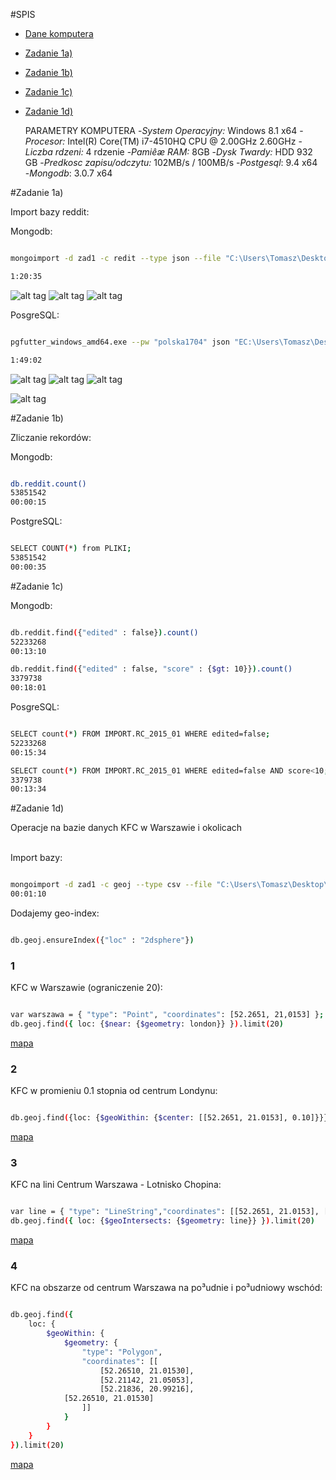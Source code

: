   #SPIS
- [Dane komputera](#dane-komputera)
- [Zadanie 1a)](#zadanie-1a)
- [Zadanie 1b)](#zadanie-1b)
- [Zadanie 1c)](#zadanie-1c)
- [Zadanie 1d)](#zadanie-1d)

	PARAMETRY KOMPUTERA
-*System Operacyjny:*	Windows 8.1 x64
-*Procesor:*	Intel(R) Core(TM) i7-4510HQ CPU @ 2.00GHz 2.60GHz
-*Liczba rdzeni:*	4 rdzenie
-*Pamiêæ RAM:*	8GB
-*Dysk Twardy:*	HDD 932 GB
-*Predkosc zapisu/odczytu:*	102MB/s / 100MB/s
-*Postgesql*: 9.4 x64<br>
-*Mongodb*: 3.0.7 x64

#Zadanie 1a)

Import bazy reddit:

Mongodb:

```sh

mongoimport -d zad1 -c redit --type json --file "C:\Users\Tomasz\Desktop\Bzyl\rc\RC_2015-01.json"

1:20:35

```

![alt tag](https://github.com/tomaszwolf/projekt/blob/master/cpu.png "")
![alt tag](https://github.com/tomaszwolf/projekt/blob/master/disk.png "")
![alt tag](https://github.com/tomaszwolf/projekt/blob/master/memory.png "")


PosgreSQL:

```sh

pgfutter_windows_amd64.exe --pw "polska1704" json "EC:\Users\Tomasz\Desktop\Bzyl\rc\RC_2015-01.json"

1:49:02

```

![alt tag](https://github.com/tomaszwolf/projekt/blob/master/cpu1.png "")
![alt tag](https://github.com/tomaszwolf/projekt/blob/master/disk.png "")
![alt tag](https://github.com/tomaszwolf/projekt/blob/master/memory2.png "")

![alt tag](https://github.com/tomaszwolf/projekt/blob/master/import.png "")

#Zadanie 1b)

Zliczanie rekordów:

Mongodb:

```sh

db.reddit.count()
53851542
00:00:15

```

PostgreSQL:

```sh

SELECT COUNT(*) from PLIKI;
53851542
00:00:35

```

#Zadanie 1c)

Mongodb:

```sh

db.reddit.find({"edited" : false}).count()
52233268
00:13:10

db.reddit.find({"edited" : false, "score" : {$gt: 10}}).count()
3379738
00:18:01

```

PosgreSQL:

```sh

SELECT count(*) FROM IMPORT.RC_2015_01 WHERE edited=false;
52233268
00:15:34

SELECT count(*) FROM IMPORT.RC_2015_01 WHERE edited=false AND score<10;
3379738
00:13:34

```

#Zadanie 1d)

Operacje na bazie danych KFC w Warszawie i okolicach<br>
<br>


Import bazy:

```sh

mongoimport -d zad1 -c geoj --type csv --file "C:\Users\Tomasz\Desktop\Bzyl\rc.csv" --headerline
00:01:10


```

Dodajemy geo-index:

```sh

db.geoj.ensureIndex({"loc" : "2dsphere"})

```

### 1

KFC w Warszawie (ograniczenie 20):

```sh

var warszawa = { "type": "Point", "coordinates": [52.2651, 21,0153] };
db.geoj.find({ loc: {$near: {$geometry: london}} }).limit(20)

```

[mapa](https://github.com/tomaszwolf/projekt/blob/master/geo1.geojson)

### 2

KFC w promieniu 0.1 stopnia od centrum Londynu:

```sh

db.geoj.find({loc: {$geoWithin: {$center: [[52.2651, 21.0153], 0.10]}}})


```

[mapa](https://github.com/tomaszwolf/projekt/blob/master/geo2.geojson)

### 3

KFC na lini Centrum Warszawa - Lotnisko Chopina:

```sh

var line = { "type": "LineString","coordinates": [[52.2651, 21.0153], [52.167433, 20.968307]] }
db.geoj.find({ loc: {$geoIntersects: {$geometry: line}} }).limit(20)

```

[mapa]()

### 4

KFC na obszarze od centrum Warszawa na po³udnie i po³udniowy wschód:


```sh

db.geoj.find({
    loc: {
        $geoWithin: {
            $geometry: {
                "type": "Polygon",
                "coordinates": [[
                    [52.26510, 21.01530],
                    [52.21142, 21.05053],
                    [52.21836, 20.99216],
		    [52.26510, 21.01530]
                ]]
            }
        }
    }
}).limit(20)

```

[mapa](https://github.com/tomaszwolf/projekt/blob/master/geo4.geojson)
